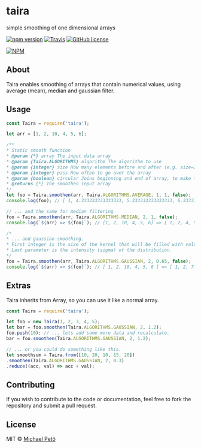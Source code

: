 # taira
simple smoothing of one dimensional arrays  

[![npm version](https://badge.fury.io/js/taira@2x.png)](https://badge.fury.io/js/taira)
[![Travis](https://img.shields.io/travis/petoem/taira.svg?style=flat-square)](https://travis-ci.org/petoem/taira)
[![GitHub license](https://img.shields.io/badge/license-MIT-blue.svg?style=flat-square)](https://github.com/petoem/taira/blob/master/LICENSE)  

[![NPM](https://nodei.co/npm/taira.png?downloads=true)](https://www.npmjs.com/package/taira)

## About
Taira enables smoothing of arrays that contain numerical values, using average (mean), median and gaussian filter.

## Usage
``` javascript
const Taira = require('taira');

let arr = [1, 2, 10, 4, 5, 6];

/**
* Static smooth function
* @param {*} array The input data array
* @param {Taira.ALGORITHMS} algorithm The algorithm to use 
* @param {integer} size How many elements before and after (e.g. size=2, means a kernel of 2*size+1)
* @param {integer} pass How often to go over the array
* @param {boolean} circular Joins beginning and end of array, to make the array circular
* @returns {*} The smoothen input array
*/
let foo = Taira.smoothen(arr, Taira.ALGORITHMS.AVERAGE, 1, 1, false);
console.log(foo); // [ 1, 4.333333333333333, 5.333333333333333, 6.333333333333333, 5, 6 ]

// ... and the same for median filtering
foo = Taira.smoothen(arr, Taira.ALGORITHMS.MEDIAN, 2, 1, false);
console.log(`${arr} => ${foo}`); // [1, 2, 10, 4, 5, 6] => [ 1, 2, 4, 5, 5, 6 ]

/*
* ... and gaussian smoothing.
* First integer is the size of the kernel that will be filled with values from a Gaussian distribution.
* Last parameter is the intensity (sigma) of the distribution.
*/
foo = Taira.smoothen(arr, Taira.ALGORITHMS.GAUSSIAN, 2, 0.65, false);
console.log(`${arr} => ${foo}`); // [ 1, 2, 10, 4, 5, 6 ] => [ 1, 2, 7.294375204741146, 5.315049255808814, 5, 6 ]
```

## Extras

Taira inherits from Array, so you can use it like a normal array.
``` javascript
const Taira = require('taira');

let foo = new Taira(1, 2, 3, 4, 5);
let bar = foo.smoothen(Taira.ALGORITHMS.GAUSSIAN, 2, 1.2);
foo.push(10); // ... lets add some more data and recalculate.
bar = foo.smoothen(Taira.ALGORITHMS.GAUSSIAN, 2, 1.2);

// ... or you could do something like this.
let smoothsum = Taira.from([10, 20, 10, 15, 20])
.smoothen(Taira.ALGORITHMS.GAUSSIAN, 2, 0.3)
.reduce((acc, val) => acc + val);
```

## Contributing
If you wish to contribute to the code or documentation, feel free to fork the repository and submit a pull request.

## License
MIT © [Michael Petö](https://github.com/petoem)
